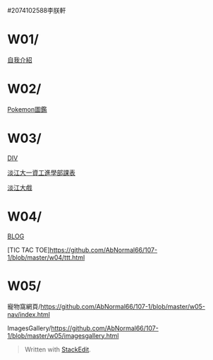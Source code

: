 #2074102588李朕軒
# W01/
[自我介紹](https://github.com/AbNormal66/107-1/blob/master/w01/intro.html)

# W02/
[Pokemon圖鑑](https://github.com/AbNormal66/107-1/blob/master/w02/table.html)

# W03/
[DIV](https://github.com/AbNormal66/107-1/blob/master/w03/div.html/)

[淡江大一資工進學部課表](https://github.com/AbNormal66/107-1/blob/master/w03/table.html/)

[淡江大戲](https://github.com/AbNormal66/107-1/blob/master/w03/tku60.html/)

# W04/
[BLOG](https://github.com/AbNormal66/107-1/blob/master/w04/blog.html)

[TIC TAC TOE]https://github.com/AbNormal66/107-1/blob/master/w04/ttt.html

# W05/
寵物窩網頁/https://github.com/AbNormal66/107-1/blob/master/w05-nav/index.html

ImagesGallery/https://github.com/AbNormal66/107-1/blob/master/w05/imagesgallery.html





> Written with [StackEdit](https://stackedit.io/).
<!--stackedit_data:
eyJoaXN0b3J5IjpbMzM2NDU5MTI1LDE1NTI4OTM4NjVdfQ==
-->